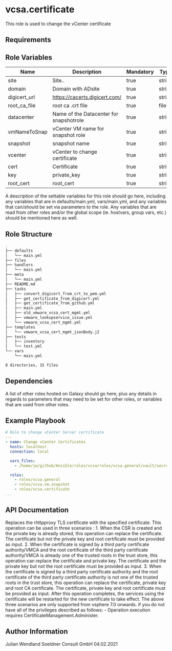 vcsa.certificate
=========

This role is used to change the vCenter certificate 

Requirements
------------


Role Variables
--------------

| Name           | Description                                | Mandatory | Type   |
| -------------- | ------------------------------------------ | --------- | ------ |
| site |  Site.. | true | string
| domain | Domain with ADsite | true | string
| digicert_url | https://cacerts.digicert.com/ | true  | string
| root_ca_file | root ca .crt file | true | file
| datacenter | Name of the Datacenter for snapshotrole | true | string
| vmNameToSnap | vCenter VM name for snapshot role | true | string
| snapshot | snapshot name | true | string
| vcenter | vCenter to change certificate | true | string
| cert | Certificate | true | string
| key | private_key | true | string
| root_cert | root_cert | true | string

A description of the settable variables for this role should go here, including any variables that are in defaults/main.yml, vars/main.yml, and any variables that can/should be set via parameters to the role. Any variables that are read from other roles and/or the global scope (ie. hostvars, group vars, etc.) should be mentioned here as well.

Role Structure
--------------
```bash
.
├── defaults
│   └── main.yml
├── files
├── handlers
│   └── main.yml
├── meta
│   └── main.yml
├── README.md
├── tasks
│   ├── convert_digicert_from_crt_to_pem.yml
│   ├── get_certificate_from_digicert.yml
│   ├── get_certificate_from_github.yml
│   ├── main.yml
│   ├── old_vmware_vcsa_cert_mgmt.yml
│   ├── vmware_lookupservice_issue.yml
│   └── vmware_vcsa_cert_mgmt.yml
├── templates
│   └── vmware_vcsa_cert_mgmt_jsonBody.j2
├── tests
│   ├── inventory
│   └── test.yml
└── vars
    └── main.yml

8 directories, 15 files
```


Dependencies
------------

A list of other roles hosted on Galaxy should go here, plus any details in regards to parameters that may need to be set for other roles, or variables that are used from other roles.

Example Playbook
----------------

```yaml
# Role to change vCenter Server certificate
---
- name: Change vCenter Certificates
  hosts: localhost
  connection: local

  vars_files:
    - /home/jw/github/Ansible/roles/vcsa/roles/vcsa.general/vault/secrets.yml

  roles:
    - roles/vcsa.general
    - roles/vcsa.vm.snapshot
    - roles/vcsa.certificate
...
```

API Documentation
-----------------
Replaces the rhttpproxy TLS certificate with the specified certificate. This operation can be used in three scenarios : 1. When the CSR is created and the private key is already stored, this operation can replace the certificate. The certificate but not the private key and root certificate must be provided as input. 2. When the certificate is signed by a third party certificate authority/VMCA and the root certificate of the third party certificate authority/VMCA is already one of the trusted roots in the trust store, this operation can replace the certificate and private key. The certificate and the private key but not the root certificate must be provided as input. 3. When the certificate is signed by a third party certificate authority and the root certificate of the third party certificate authority is not one of the trusted roots in the trust store, this operation can replace the certificate, private key and root CA certificate. The certificate, private key and root certificate must be provided as input. After this operation completes, the services using the certificate will be restarted for the new certificate to take effect. The above three scenarios are only supported from vsphere 7.0 onwards. if you do not have all of the privileges described as follows: - Operation execution requires CertificateManagement.Administer.

Author Information
------------------

Julian Wendland 
Soeldner Consult GmbH 
04.02.2021
